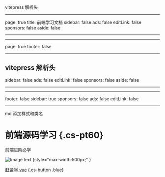 vitepress 解析头

---

page: true
title: 前端学习文档
sidebar: false
ads: false
editLink: false
sponsors: false
aside: false

---

---

page: true
footer: false

---

## vitepress 解析头

sidebar: false
ads: false
editLink: false
sponsors: false
aside: false

---

---

footer: false
sidebar: true
sponsors: false
ads: false
editLink: false

---

md 添加样式和类名

<script setup>
import Home from './demos/components/Home.vue'
</script>

<div class="cs-container cs-center">

# 前端源码学习 {.cs-pt60}

前端进阶必学

![Image text](/images/vuejs.png) {style="max-width:500px;" }

[赶紧学 vue](/v3/) {.cs-button .blue}

</div>
